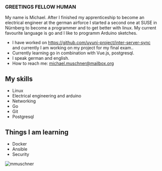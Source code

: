 ### GREETINGS FELLOW HUMAN

My name is Michael. After I finished my apprenticeship to become an electrical engineer at the german airforce I started a second one at SUSE in Nürnberg to become a programmer and to get better with linux.
My current favourite language is go and I like to programm Arduino sketches.

* I have worked on https://github.com/uyuni-project/inter-server-sync and currently I am working on my project for my final exam..
* Currently learning go in combination with Vue.js, postgresql.
* I speak german and english.
* How to reach me: michael.muschner@mailbox.org

## My skills

* Linux 
* Electrical engineering and arduino
* Networking
* Go
* Git 
* Postgresql

## Things I am learning

* Docker
* Ansible
* Security


![mmuschner](https://github-readme-stats.vercel.app/api?username=mmuschner&show_icons=true)
